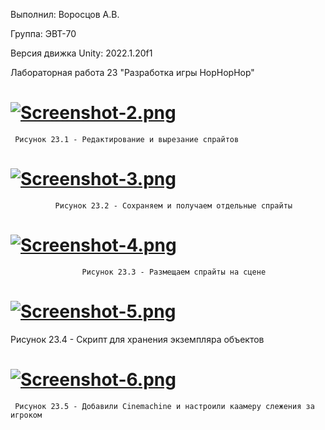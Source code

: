 Выполнил: Воросцов А.В.
   
Группа: ЭВТ-70

Версия движка Unity: 2022.1.20f1

Лабораторная работа 23 "Разработка игры HopHopHop"

# [![Screenshot-2.png](https://i.postimg.cc/PqPpGfd4/Screenshot-2.png)](https://postimg.cc/qtHMyThh)
     Рисунок 23.1 - Редактирование и вырезание спрайтов
     
# [![Screenshot-3.png](https://i.postimg.cc/C10gGJrq/Screenshot-3.png)](https://postimg.cc/ns3gZKJF)
              Рисунок 23.2 - Сохраняем и получаем отдельные спрайты
     
# [![Screenshot-4.png](https://i.postimg.cc/9FKsPJrQ/Screenshot-4.png)](https://postimg.cc/9rPxCPd6)
                    Рисунок 23.3 - Размещаем спрайты на сцене
                    
# [![Screenshot-5.png](https://i.postimg.cc/tT4rGxYc/Screenshot-5.png)](https://postimg.cc/qtWc8gcc)
   Рисунок 23.4 - Скрипт для хранения экземпляра объектов
   
# [![Screenshot-6.png](https://i.postimg.cc/tCqFSjnr/Screenshot-6.png)](https://postimg.cc/dDf73gBd)
     Рисунок 23.5 - Добавили Cinemachine и настроили каамеру слежения за игроком
